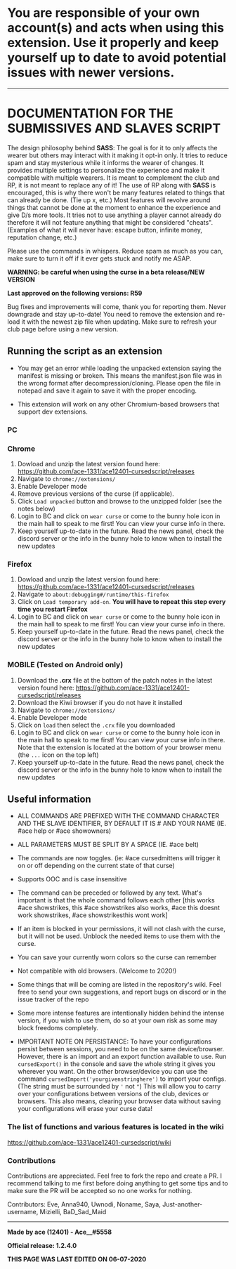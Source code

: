 

# You are responsible of your own account(s) and acts when using this extension. Use it properly and keep yourself up to date to avoid potential issues with newer versions. 

---

# DOCUMENTATION FOR THE SUBMISSIVES AND SLAVES SCRIPT

The design philosophy behind **SASS**: The goal is for it to only affects the wearer but others may interact with it making it opt-in only. It tries to reduce spam and stay mysterious while it informs the wearer of changes. It provides multiple settings to personalize the experience and make it compatible with multiple wearers. It is meant to complement the club and RP, it is not meant to replace any of it! The use of RP along with **SASS** is encouraged, this is why there won't be many features related to things that can already be done. (Tie up x, etc.) Most features will revolve around things that cannot be done at the moment to enhance the experience and give D/s more tools. It tries not to use anything a player cannot already do therefore it will not feature anything that might be considered "cheats". (Examples of what it will never have: escape button, infinite money, reputation change, etc.)

Please use the commands in whispers. Reduce spam as much as you can, make sure to turn it off if it ever gets stuck and notify me ASAP.

**WARNING: be careful when using the curse in a beta release/NEW VERSION**

**Last approved on the following versions: R59**

Bug fixes and improvements will come, thank you for reporting them. Never downgrade and stay up-to-date! You need to remove the extension and re-load it with the newest zip file when updating. Make sure to refresh your club page before using a new version.

## Running the script as an extension
- You may get an error while loading the unpacked extension saying the manifest is missing or broken. This means the manifest.json file was in the wrong format after decompression/cloning. Please open the file in notepad and save it again to save it with the proper encoding.

- This extension will work on any other Chromium-based browsers that support dev extensions. 

### PC
### Chrome
1. Dowload and unzip the latest version found here: https://github.com/ace-1331/ace12401-cursedscript/releases
2. Navigate to `chrome://extensions/`
3. Enable Developer mode
4. Remove previous versions of the curse (if applicable).
5. Click `Load unpacked` button and browse to the unzipped folder (see the notes below)
6. Login to BC and click on `wear curse` or come to the bunny hole icon in the main hall to speak to me first! You can view your curse info in there.
7. Keep yourself up-to-date in the future. Read the news panel, check the discord server or the info in the bunny hole to know when to install the new updates

### Firefox
1. Dowload and unzip the latest version found here: https://github.com/ace-1331/ace12401-cursedscript/releases
2. Navigate to `about:debugging#/runtime/this-firefox`
3. Click on `Load temporary add-on`. **You will have to repeat this step every time you restart Firefox**
4. Login to BC and click on `wear curse` or come to the bunny hole icon in the main hall to speak to me first! You can view your curse info in there.
5. Keep yourself up-to-date in the future. Read the news panel, check the discord server or the info in the bunny hole to know when to install the new updates

### MOBILE (Tested on Android only)
1. Download the **.crx** file at the bottom of the patch notes in the latest version found here: https://github.com/ace-1331/ace12401-cursedscript/releases
2. Download the Kiwi browser if you do not have it installed
3. Navigate to `chrome://extensions/`
4. Enable Developer mode
5. Click on `load` then select the `.crx` file you downloaded
6. Login to BC and click on `wear curse` or come to the bunny hole icon in the main hall to speak to me first! You can view your curse info in there. Note that the extension is located at the bottom of your browser menu (the `...` icon on the top left)
7. Keep yourself up-to-date in the future. Read the news panel, check the discord server or the info in the bunny hole to know when to install the new updates

## Useful information
- ALL COMMANDS ARE PREFIXED WITH THE COMMAND CHARACTER AND THE SLAVE IDENTIFIER, BY DEFAULT IT IS # AND YOUR NAME (IE. #ace help or #ace showowners)
- ALL PARAMETERS MUST BE SPLIT BY A SPACE (IE. #ace belt)
- The commands are now toggles. (ie: #ace cursedmittens will trigger it on or off depending on the current state of that curse)
- Supports OOC and is case insensitive
- The command can be preceded or followed by any text. What's important is that the whole command follows each other [this works #ace showstrikes, this #ace showstrikes also works, #ace this doesnt work showstrikes, #ace showstrikesthis wont work]
- If an item is blocked in your permissions, it will not clash with the curse, but it will not be used. Unblock the needed items to use them with the curse.
- You can save your currently worn colors so the curse can remember
- Not compatible with old browsers. (Welcome to 2020!)
- Some things that will be coming are listed in the repository's wiki. Feel free to send your own suggestions, and report bugs on discord or in the issue tracker of the repo
- Some more intense features are intentionally hidden behind the intense version, if you wish to use them, do so at your own risk as some may block freedoms completely.

- IMPORTANT NOTE ON PERSISTANCE: To have your configurations persist between sessions, you need to be on the same device/browser. However, there is an import and an export function available to use. Run `cursedExport()` in the console and save the whole string it gives you wherever you want. On the other browser/device you can use the command `cursedImport('yourgivenstringhere')` to import your configs. (The string must be surrounded by `'` not `"`) This will allow you to carry over your configurations between versions of the club, devices or browsers. This also means, clearing your browser data without saving your configurations will erase your curse data!

### The list of functions and various features is located in the wiki
https://github.com/ace-1331/ace12401-cursedscript/wiki

### Contributions
Contributions are appreciated. Feel free to fork the repo and create a PR. 
I recommend talking to me first before doing anything to get some tips and to make sure the PR will be accepted so no one works for nothing.

Contributors: Eve, Anna940, Uwnodi, Noname, Saya, Just-another-username, Mizielli, BaD_Sad_Maid

-----------------------------------------------
**Made by ace (12401) - Ace__#5558**

**Official release: 1.2.4.0**

**THIS PAGE WAS LAST EDITED ON 06-07-2020**
